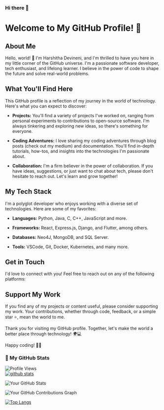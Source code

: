 ### Hi there 👋

# Welcome to My GitHub Profile! 🚀

## About Me

Hello, world! 👋 I'm Harshitha Devineni, and I'm thrilled to have you here in my little corner of the GitHub universe. I'm a passionate software developer, tech enthusiast, and lifelong learner. I believe in the power of code to shape the future and solve real-world problems.

## What You'll Find Here

This GitHub profile is a reflection of my journey in the world of technology. Here's what you can expect to discover:

- **Projects:** You'll find a variety of projects I've worked on, ranging from personal experiments to contributions to open-source software. I'm always tinkering and exploring new ideas, so there's something for everyone.

- **Coding Adventures:** I love sharing my coding adventures through blog posts (check out my medium) and documentation. You'll find in-depth tutorials, how-tos, and insights into the technologies I'm passionate about.

- **Collaboration:** I'm a firm believer in the power of collaboration. If you have ideas, suggestions, or just want to chat about tech, please don't hesitate to reach out. Let's learn and grow together!

## My Tech Stack

I'm a polyglot developer who enjoys working with a diverse set of technologies. Here are some of my favorites:

- **Languages:** Python, Java, C, C++, JavaScript and more.

- **Frameworks:** React, Express.js, Django, and Flutter, among others.

- **Databases:** Neo4J, MongoDB, and SQL Server.

- **Tools:** VSCode, Git, Docker, Kubernetes, and many more.

## Get in Touch

I'd love to connect with you! Feel free to reach out on any of the following platforms:
<!--
- **Twitter:** [@yourusername](https://twitter.com/yourusername)
- **LinkedIn:** [Your Name](https://www.linkedin.com/in/yourname)
- **Email:** harshithadevineni16@gmail.com
-->
## Support My Work

If you find any of my projects or content useful, please consider supporting my work. Your contributions, whether through code, feedback, or a simple star ⭐, mean the world to me.

Thank you for visiting my GitHub profile. Together, let's make the world a better place through technology! 🌍💻

Happy coding! 🚀✨

  
  ### 📝 My GitHub Stats 

![Profile Views](https://komarev.com/ghpvc/?username=harshithadev&color=blueviolet)
<br/>
[![github stats](https://github-readme-stats.vercel.app/api?username=harshithadev&theme=gotham)](https://github.com/harshithadev/github-readme-stats)
<!-- GitHub Stats -->
![Your GitHub Stats](https://github-readme-stats.vercel.app/api?username=harshithadev&show_icons=true&count_private=true&theme=dark)
<!-- GitHub Contributions Graph -->
![Your GitHub Contributions Graph](https://github.com/harshithadev)


[![Top Langs](https://github-readme-stats.vercel.app/api/top-langs/?username=harshithadev&layout=compact&theme=dark)](https://github.com/harshithadev/github-readme-stats)
<br>
<!--
**harshithadev/harshithadev** is a ✨ _special_ ✨ repository because its `README.md` (this file) appears on your GitHub profile.

Here are some ideas to get you started:

- 🔭 I’m currently working on ...
- 🌱 I’m currently learning ...
- 👯 I’m looking to collaborate on ...
- 🤔 I’m looking for help with ...
- 💬 Ask me about ...
- 📫 How to reach me: ...
- 😄 Pronouns: ...
- ⚡ Fun fact: ...
-->
